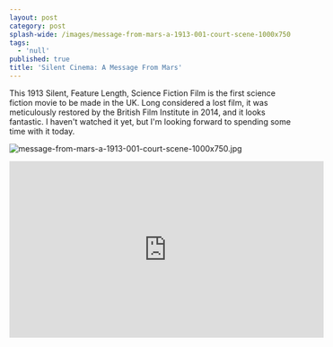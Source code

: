 ```yaml
---
layout: post
category: post
splash-wide: /images/message-from-mars-a-1913-001-court-scene-1000x750.jpg
tags:
  - 'null'
published: true
title: 'Silent Cinema: A Message From Mars'
---
```



This 1913 Silent, Feature Length, Science Fiction Film is the first science fiction movie to be made in the UK. Long considered a lost film, it was meticulously restored by the British Film Institute in 2014, and it looks fantastic. I haven't watched it yet, but I'm looking forward to spending some time with it today. 

![message-from-mars-a-1913-001-court-scene-1000x750.jpg]({{site.baseurl}}/images/message-from-mars-a-1913-001-court-scene-1000x750.jpg)


<iframe width="560" height="315" src="https://www.youtube.com/embed/CzAiSRRDsk0" frameborder="0" allowfullscreen></iframe>
